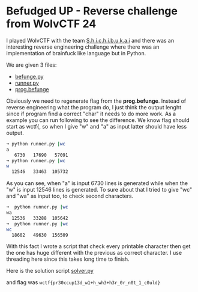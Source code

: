 # Befudged UP - Reverse challenge from WolvCTF 24

I played WolvCTF with the team [S.h.i.c.h.i.b.u.k.a.i](https://ctftime.org/team/274059) and there was an interesting reverse engineering challenge where there was an implementation of brainfuck like language but in Python.

We are given 3 files:
* [befunge.py](https://gist.github.com/CyberGhost13337/260a186f7bc9f8bc3eb8722b29e655cd#file-befunge-py)
* [runner.py](https://gist.github.com/CyberGhost13337/260a186f7bc9f8bc3eb8722b29e655cd#file-runner-py)
* [prog.befunge](https://gist.github.com/CyberGhost13337/260a186f7bc9f8bc3eb8722b29e655cd#file-prog-befunge)

Obviously we need to regenerate flag from the **prog.befunge**. Instead of reverse engineering what the program do, I just think the output lenght since if program find a correct "char" it needs to do more work. As a example you can run following to see the difference. We know flag should start as wctf{, so when I give "w" and "a" as input latter should have less output.

```bash
➜ python runner.py |wc
a
   6730   17690   57091
➜ python runner.py |wc
w
  12546   33463  105732
```
As you can see, when "a" is input 6730 lines is generated while when the "w" is input 12546 lines is generated. To sure about that I tried to give "wc" and "wa" as input too, to check second characters.
```bash
➜  python runner.py |wc
wa
  12536   33288  105642
➜  python runner.py |wc
wc
  18602   49630  156509
```
With this fact I wrote a script that check every printable character then get the one has huge different with the previous as correct character. I use threading here since this takes long time to finish.

Here is the solution script
[solver.py](https://gist.github.com/CyberGhost13337/260a186f7bc9f8bc3eb8722b29e655cd#file-solve-py)

and flag was `wctf{pr30ccup13d_w1+h_wh3+h3r_0r_n0t_1_c0uld}`